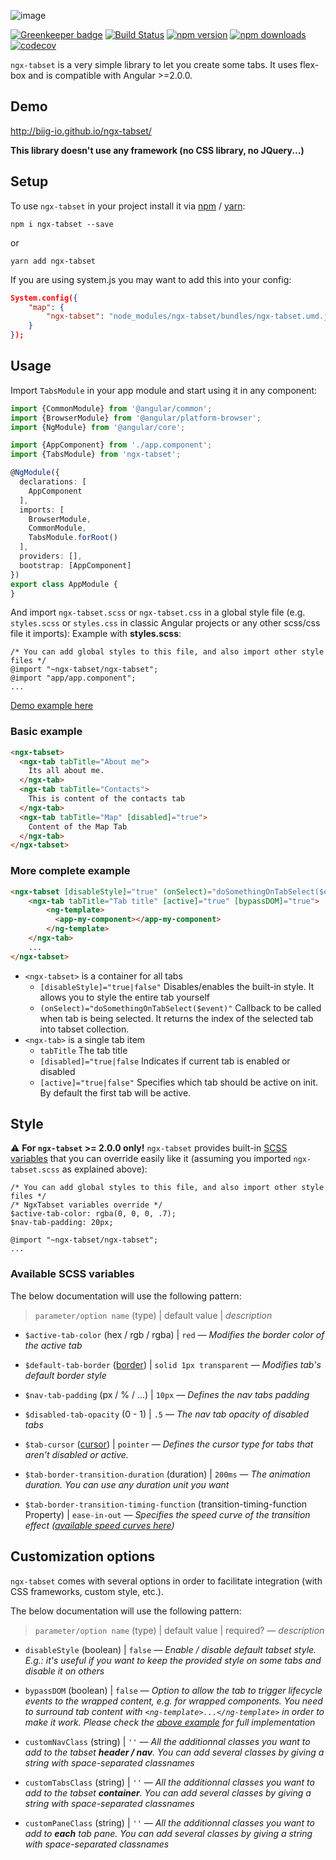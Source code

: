 ![image](https://user-images.githubusercontent.com/5319267/28922057-f0d471fa-7858-11e7-8478-010657fd0e60.png)

[![Greenkeeper badge](https://badges.greenkeeper.io/biig-io/ngx-tabset.svg)](https://greenkeeper.io/)
[![Build Status](https://travis-ci.org/biig-io/ngx-tabset.svg?branch=master)](https://travis-ci.org/biig-io/ngx-tabset) [![npm version](https://badge.fury.io/js/ngx-tabset.svg)](https://badge.fury.io/js/ngx-tabset) [![npm downloads](https://img.shields.io/npm/dm/ngx-tabset.svg)](https://npmjs.org/ngx-tabset) [![codecov](https://codecov.io/gh/biig-io/ngx-tabset/branch/master/graph/badge.svg)](https://codecov.io/gh/biig-io/ngx-tabset)

`ngx-tabset` is a very simple library to let you create some tabs. It uses flex-box and is compatible with Angular >=2.0.0.

## Demo
http://biig-io.github.io/ngx-tabset/

**This library doesn't use any framework (no CSS library, no JQuery...)**

## Setup
To use `ngx-tabset` in your project install it via [npm](https://www.npmjs.com/package/ngx-tabset) / [yarn](https://yarnpkg.com/fr/package/ngx-tabset):
```
npm i ngx-tabset --save
```
or
```
yarn add ngx-tabset
```

If you are using system.js you may want to add this into your config:

```json
System.config({
    "map": {
        "ngx-tabset": "node_modules/ngx-tabset/bundles/ngx-tabset.umd.js"
    }
});
```

## Usage

Import `TabsModule` in your app module and start using it in any component:
```typescript
import {CommonModule} from '@angular/common';
import {BrowserModule} from '@angular/platform-browser';
import {NgModule} from '@angular/core';

import {AppComponent} from './app.component';
import {TabsModule} from 'ngx-tabset';

@NgModule({
  declarations: [
    AppComponent
  ],
  imports: [
    BrowserModule,
    CommonModule,
    TabsModule.forRoot()
  ],
  providers: [],
  bootstrap: [AppComponent]
})
export class AppModule {
}
```

And import `ngx-tabset.scss` or `ngx-tabset.css` in a global style file (e.g. `styles.scss` or `styles.css` in classic Angular projects or any other scss/css file it imports):
Example with **styles.scss**:
```
/* You can add global styles to this file, and also import other style files */
@import "~ngx-tabset/ngx-tabset";
@import "app/app.component";
...
```
[Demo example here](https://github.com/biig-io/ngx-tabset/blob/master/src/styles.scss)

### Basic example
```html
<ngx-tabset>
  <ngx-tab tabTitle="About me">
    Its all about me.
  </ngx-tab>
  <ngx-tab tabTitle="Contacts">
    This is content of the contacts tab
  </ngx-tab>
  <ngx-tab tabTitle="Map" [disabled]="true">
    Content of the Map Tab
  </ngx-tab>
</ngx-tabset>
```

### More complete example
```html
<ngx-tabset [disableStyle]="true" (onSelect)="doSomethingOnTabSelect($event)">
    <ngx-tab tabTitle="Tab title" [active]="true" [bypassDOM]="true">
        <ng-template>
          <app-my-component></app-my-component>
        </ng-template>
    </ngx-tab>
    ...
</ngx-tabset>
```

* `<ngx-tabset>` is a container for all tabs
    * `[disableStyle]="true|false"` Disables/enables the built-in style. It allows you to style the entire tab yourself
    * `(onSelect)="doSomethingOnTabSelect($event)"` Callback to be called when tab is being selected. It returns the index of the selected tab into tabset collection.
* `<ngx-tab>` is a single tab item
    * `tabTitle` The tab title
    * `[disabled]="true|false` Indicates if current tab is enabled or disabled
    * `[active]="true|false"` Specifies which tab should be active on init. By default the first tab will be active.


## Style
⚠️ **For `ngx-tabset` >= 2.0.0 only!**
`ngx-tabset` provides built-in [SCSS variables](https://sass-lang.com/guide#topic-2) that you can override easily like it (assuming you imported `ngx-tabset.scss` as explained above):
```
/* You can add global styles to this file, and also import other style files */
/* NgxTabset variables override */
$active-tab-color: rgba(0, 0, 0, .7);
$nav-tab-padding: 20px;

@import "~ngx-tabset/ngx-tabset";
...
```

### Available SCSS variables
The below documentation will use the following pattern:
> `parameter/option name` (type) | default value | _description_

- `$active-tab-color` (hex / rgb / rgba) | `red` ― _Modifies the border color of the active tab_

- `$default-tab-border` ([border](https://developer.mozilla.org/fr/docs/Web/CSS/border)) | `solid 1px transparent` ― _Modifies tab's default border style_

- `$nav-tab-padding` (px / % / ...) | `10px` ― _Defines the nav tabs padding_

- `$disabled-tab-opacity` (0 - 1) | `.5` ― _The nav tab opacity of disabled tabs_

- `$tab-cursor` ([cursor](https://developer.mozilla.org/fr/docs/Web/CSS/cursor)) | `pointer` ― _Defines the cursor type for tabs that aren't disabled or active._

- `$tab-border-transition-duration` (duration) | `200ms` ― _The animation duration. You can use any duration unit you want_

- `$tab-border-transition-timing-function` (transition-timing-function Property) | `ease-in-out` ― _Specifies the speed curve of the transition effect ([available speed curves here](https://www.w3schools.com/cssref/css3_pr_transition-timing-function.asp))_


## Customization options
`ngx-tabset` comes with several options in order to facilitate integration (with CSS frameworks, custom style, etc.).

The below documentation will use the following pattern:
> `parameter/option name` (type) | default value | required? ― _description_

- `disableStyle` (boolean) | `false` ― _Enable / disable default tabset style. E.g.: it's useful if you want to keep the provided style on some tabs and disable it on others_

- `bypassDOM` (boolean) | `false` ― _Option to allow the tab to trigger lifecycle events to the wrapped content, e.g. for wrapped components. You need to surround tab content with `<ng-template>...</ng-template>` in order to make it work. Please check the [above example](https://github.com/biig-io/ngx-tabset#more-complete-example) for full implementation_

- `customNavClass` (string) | `''` ― _All the additionnal classes you want to add to the tabset **header / nav**. You can add several classes by giving a string with space-separated classnames_

- `customTabsClass` (string) | `''` ― _All the additionnal classes you want to add to the tabset **container**. You can add several classes by giving a string with space-separated classnames_

- `customPaneClass` (string) | `''` ― _All the additionnal classes you want to add to **each** tab pane. You can add several classes by giving a string with space-separated classnames_